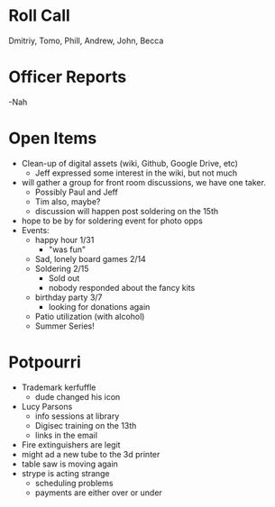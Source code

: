 Roll Call
=========
Dmitriy, Tomo, Phill, Andrew, John, Becca
  
Officer Reports
===============
-Nah

Open Items
==========
- Clean-up of digital assets (wiki, Github, Google Drive, etc)
  - Jeff expressed some interest in the wiki, but not much
- will gather a group for front room discussions, we have one taker.
  - Possibly Paul and Jeff
  - Tim also, maybe?
  - discussion will happen post soldering on the 15th
- hope to be by for soldering event for photo opps 
- Events:
  - happy hour 1/31
    - "was fun"
  - Sad, lonely board games 2/14
  - Soldering 2/15
    - Sold out
    - nobody responded about the fancy kits
  - birthday party 3/7
    - looking for donations again
  - Patio utilization (with alcohol)
  - Summer Series!

  
Potpourri
=========
  - Trademark kerfuffle
    - dude changed his icon
  - Lucy Parsons 
    - info sessions at library
    - Digisec training on the 13th
    - links in the email
  - Fire extinguishers are legit
  - might ad a new tube to the 3d printer
  - table saw is moving again
  - strype is acting strange
    - scheduling problems
    - payments are either over or under
